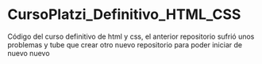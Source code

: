 # CursoPlatzi_Definitivo_HTML_CSS
Código del curso definitivo de html y css, el anterior repositorio sufrió unos problemas y tube que crear otro nuevo repositorio para poder iniciar de nuevo nuevo
